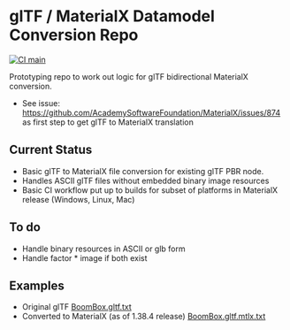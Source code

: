 # glTF / MaterialX Datamodel Conversion Repo
[![CI main](https://github.com/kwokcb/glTF_MaterialX/workflows/main/badge.svg)](https://github.com/kwokcb/glTF_MaterialX/actions)

Prototyping repo to work out logic for glTF bidirectional MaterialX conversion.
- See issue: https://github.com/AcademySoftwareFoundation/MaterialX/issues/874 as first step to get
glTF to MaterialX translation

## Current Status
- Basic glTF to MaterialX file conversion for existing glTF PBR node.
- Handles ASCII glTF files without embedded binary image resources
- Basic CI workflow put up to builds for subset of platforms in MaterialX release (Windows, Linux, Mac)

## To do
- Handle binary resources in ASCII or glb form
- Handle factor * image if both exist

## Examples
- Original glTF
[BoomBox.gltf.txt](https://github.com/kwokcb/glTF_MaterialX/files/8477721/BoomBox.gltf.txt)
- Converted to MaterialX (as of 1.38.4 release)
[BoomBox.gltf.mtlx.txt](https://github.com/kwokcb/glTF_MaterialX/files/8477724/BoomBox.gltf.mtlx.txt)
